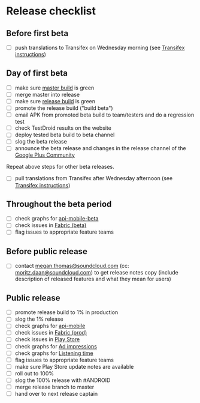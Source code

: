 # Release checklist

## Before first beta

- [ ] push translations to Transifex on Wednesday morning (see [Transifex instructions](https://github.com/soundcloud/SoundCloud-Android/wiki/Transifex))

## Day of first beta

- [ ] make sure [master build](http://ci.mobile.s-cloud.net:8080/view/android/job/soundcloud_android_integration_tests/) is green
- [ ] merge master into release
- [ ] make sure [release build](http://ci.mobile.s-cloud.net:8080/view/android/job/soundcloud_android_release/) is green
- [ ] promote the release build ("build beta")
- [ ] email APK from promoted beta build to team/testers and do a regression test
- [ ] check TestDroid results on the website
- [ ] deploy tested beta build to beta channel
- [ ] slog the beta release
- [ ] announce the beta release and changes in the release channel of the [Google Plus Community](https://plus.google.com/u/0/communities/100538417567948193266)

Repeat above steps for other beta releases.

- [ ] pull translations from Transifex after Wednesday afternoon (see [Transifex instructions](https://github.com/soundcloud/SoundCloud-Android/wiki/Transifex))

## Throughout the beta period

- [ ] check graphs for [api-mobile-beta](http://promdash.int.s-cloud.net/api-mobile-beta)
- [ ] check issues in [Fabric (beta)](https://fabric.io/soundcloudandroid/android/apps/com.soundcloud.android)
- [ ] flag issues to appropriate feature teams

## Before public release

- [ ] contact megan.thomas@soundcloud.com (cc: moritz.daan@soundcloud.com) to get release notes copy (include description of released features and what they mean for users)

## Public release

- [ ] promote release build to 1% in production
- [ ] slog the 1% release
- [ ] check graphs for [api-mobile](http://promdash.int.s-cloud.net/api-mobile)
- [ ] check issues in [Fabric (prod)](https://fabric.io/soundcloudandroid/android/apps/com.soundcloud.android)
- [ ] check issues in [Play Store](https://play.google.com/apps/publish/?dev_acc=04754990293619832077#ErrorClusterListPlace:p=com.soundcloud.android&lr=LAST_24_HRS)
- [ ] check graphs for [Ad impressions](http://promdash.int.s-cloud.net/ads-on-android)
- [ ] check graphs for [Listening time](http://graphite.int.s-cloud.net/dashboard/#Audio)
- [ ] flag issues to appropriate feature teams
- [ ] make sure Play Store update notes are available
- [ ] roll out to 100%
- [ ] slog the 100% release with #ANDROID
- [ ] merge release branch to master
- [ ] hand over to next release captain
